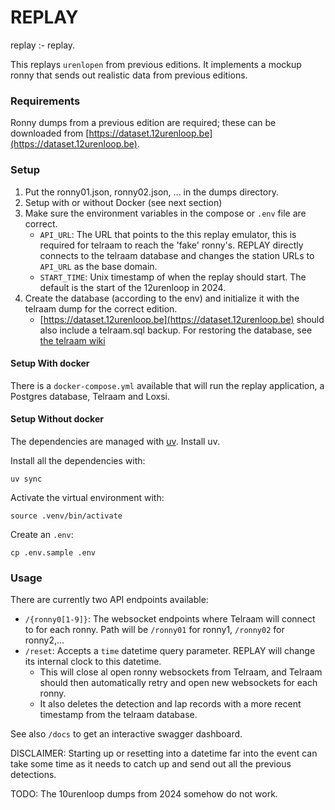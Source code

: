 # REPLAY

replay :- replay.

This replays `urenlopen` from previous editions.
It implements a mockup ronny that sends out realistic data from previous editions.

### Requirements

Ronny dumps from a previous edition are required; these can be downloaded from [https://dataset.12urenloop.be](https://dataset.12urenloop.be).

### Setup

1. Put the ronny01.json, ronny02.json, ... in the dumps directory.
2. Setup with or without Docker (see next section)
3. Make sure the environment variables in the compose or `.env` file are correct.
    - `API_URL`: The URL that points to the this replay emulator, this is required for telraam to reach the 'fake' ronny's. 
      REPLAY directly connects to the telraam database and changes the station URLs to `API_URL` as the base domain.
    - `START_TIME`: Unix timestamp of when the replay should start. The default is the start of the 12urenloop in 2024.
4. Create the database (according to the env) and initialize it with the telraam dump for the correct edition.
    - [https://dataset.12urenloop.be](https://dataset.12urenloop.be) should also include a telraam.sql backup. For restoring the database, see [the telraam wiki](https://github.com/12urenloop/Telraam/wiki/Playing-with-the-database#exporting-the-database)


#### Setup With docker

There is a `docker-compose.yml` available that will run the replay application, a Postgres database, Telraam and Loxsi.

#### Setup Without docker

The dependencies are managed with [uv](https://docs.astral.sh/uv/). Install uv.

Install all the dependencies with:

```console
uv sync
```

Activate the virtual environment with:

```console
source .venv/bin/activate
```

Create an `.env`:

```console
cp .env.sample .env
```

### Usage

There are currently two API endpoints available:

- `/{ronny0[1-9]}`: The websocket endpoints where Telraam will connect to for each ronny. Path will be `/ronny01` for ronny1, `/ronny02` for ronny2,...
- `/reset`: Accepts a `time` datetime query parameter. REPLAY will change its internal clock to this datetime.
    - This will close al open ronny websockets from Telraam, and Telraam should then automatically retry and open new websockets for each ronny.
    - It also deletes the detection and lap records with a more recent timestamp from the telraam database.

See also `/docs` to get an interactive swagger dashboard.

DISCLAIMER: Starting up or resetting into a datetime far into the event can take some time as it needs to catch up and send out all the previous detections.

TODO: The 10urenloop dumps from 2024 somehow do not work.
